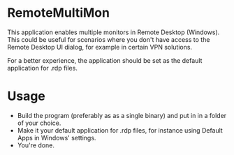 RemoteMultiMon
==============

This application enables multiple monitors in Remote Desktop (Windows).
This could be useful for scenarios where you don't have access to the Remote Desktop UI dialog, for example in certain VPN solutions.

For a better experience, the application should be set as the default application for .rdp files.

Usage
=====
* Build the program (preferably as as a single binary) and put in in a folder of your choice.
* Make it your default application for .rdp files, for instance using Default Apps in Windows' settings.
* You're done.

  
  

